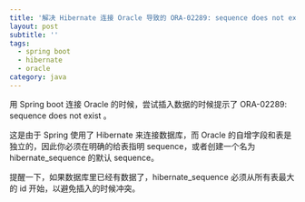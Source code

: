 ```yaml
---
title: '解决 Hibernate 连接 Oracle 导致的 ORA-02289: sequence does not exist'
layout: post
subtitle: ''
tags:
  - spring boot
  - hibernate
  - oracle
category: java
---
```

用 Spring boot 连接 Oracle 的时候，尝试插入数据的时候提示了 ORA-02289: sequence does not exist 。

这是由于 Spring 使用了 Hibernate 来连接数据库，而 Oracle 的自增字段和表是独立的，因此你必须在明确的给表指明 sequence，或者创建一个名为 hibernate_sequence 的默认 sequence。

提醒一下，如果数据库里已经有数据了，hibernate_sequence 必须从所有表最大的 id 开始，以避免插入的时候冲突。
